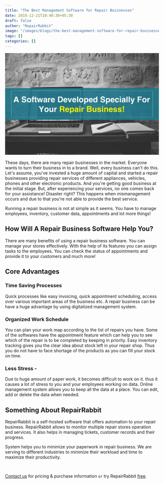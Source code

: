 ```yaml
---
title: "The Best Management Software for Repair Businesses"
date: 2018-12-21T10:40:30+05:30
draft: false
auther: "RepairRabbit"
image: "/images/blogs/the-best-management-software-for-repair-businesses-min.jpg"
tags: []
categories: []
---
```


<img src="/images/blogs/the-best-management-software-for-repair-businesses-min.jpg" />

These days, there are many repair businesses in the market. Everyone wants to turn their business in to a brand. Well, every business can't do this. Let's assume, you've invested a huge amount of capital and started a repair businesses providing repair services of different appliances, vehicles, phones and other electronic products. And you're getting good business at the initial stage. But, after experiencing your services, no one comes back for your assistance! Disaster right? This happens when mismanagement occurs and due to that you're not able to provide the best service.

Running a repair business is not at simple as it seems. You have to manage employees, inventory, customer data, appointments and lot more things!

## How Will A Repair Business Software Help You?

There are many benefits of using a repair business software. You can manage your stores effectively. With the help of its features you can assign tasks to the employees. You can check the status of appointments and provide it to your customers and much more!

## Core Advantages

### Time Saving Processes

Quick processes like easy invoicing, quick appointment scheduling, access over various important areas of the business etc. A repair business can be have a huge advantage by using digitalized management system.

### Organized Work Schedule 

You can plan your work map according to the list of repairs you have. Some of the softwares have the appointment feature which can help you to see which of the repair is to be completed by keeping in priority. Easy inventory tracking gives you the clear idea about stock left in your repair shop. Thus you do not have to face shortage of the products as you can fill your stock on time.

### Less Stress - 

Due to huge amount of paper work, it becomes difficult to work on it. thus it causes a lot of stress to you and your employees working on data. Online management system allows you to keep all the data at a place. You can edit, add or delete the data when needed.

## Something About RepairRabbit

RepairRabbit is a self-hosted software that offers automation to your repair business. RepairRabbit allows to monitor multiple repair stores operation and services. It also helps in managing tickets, customer records and their progress.

System helps you to minimize your paperwork in repair business. We are serving to different industries to minimize their workload and time to maximize their productivity.

<br>

<a href="mailto:contact@repairrabbit.co?subject=Query of RepairRabbit" target="_blank">Contact us</a> for pricing & purchase information `or` try RepairRabbit <a href="https://demo.repairrabbit.co/admin" rel="noopener" target="_blank" title="RepairRabbit Demo">free</a>.

<br>




